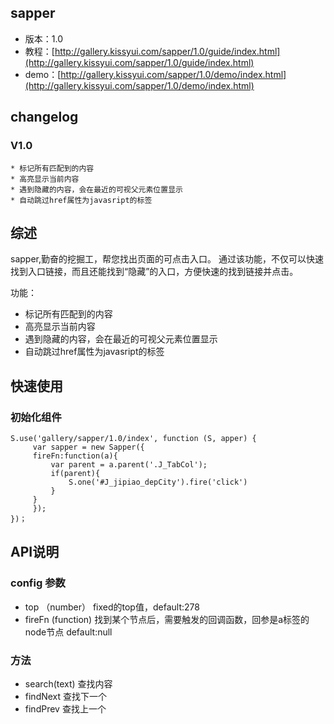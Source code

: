 ## sapper

* 版本：1.0
* 教程：[http://gallery.kissyui.com/sapper/1.0/guide/index.html](http://gallery.kissyui.com/sapper/1.0/guide/index.html)
* demo：[http://gallery.kissyui.com/sapper/1.0/demo/index.html](http://gallery.kissyui.com/sapper/1.0/demo/index.html)

## changelog

### V1.0

    * 标记所有匹配到的内容
    * 高亮显示当前内容
    * 遇到隐藏的内容，会在最近的可视父元素位置显示
    * 自动跳过href属性为javasript的标签

## 综述

sapper,勤奋的挖掘工，帮您找出页面的可点击入口。 通过该功能，不仅可以快速找到入口链接，而且还能找到“隐藏”的入口，方便快速的找到链接并点击。

功能：

* 标记所有匹配到的内容
* 高亮显示当前内容
* 遇到隐藏的内容，会在最近的可视父元素位置显示
* 自动跳过href属性为javasript的标签


## 快速使用

### 初始化组件

    S.use('gallery/sapper/1.0/index', function (S, apper) {
         var sapper = new Sapper({
         fireFn:function(a){
             var parent = a.parent('.J_TabCol');
             if(parent){
                 S.one('#J_jipiao_depCity').fire('click')
             }
         }
         });
    })；

## API说明

### config 参数

* top （number） fixed的top值，default:278
* fireFn (function) 找到某个节点后，需要触发的回调函数，回参是a标签的node节点 default:null

### 方法

* search(text) 查找内容
* findNext 查找下一个
* findPrev   查找上一个





